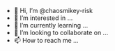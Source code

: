 - 👋 Hi, I’m @chaosmikey-risk
- 👀 I’m interested in ...
- 🌱 I’m currently learning ...
- 💞️ I’m looking to collaborate on ...
- 📫 How to reach me ...

<!---
chaosmikey-risk/chaosmikey-risk is a ✨ special ✨ repository because its `README.md` (this file) appears on your GitHub profile.
You can click the Preview link to take a look at your changes.
--->
